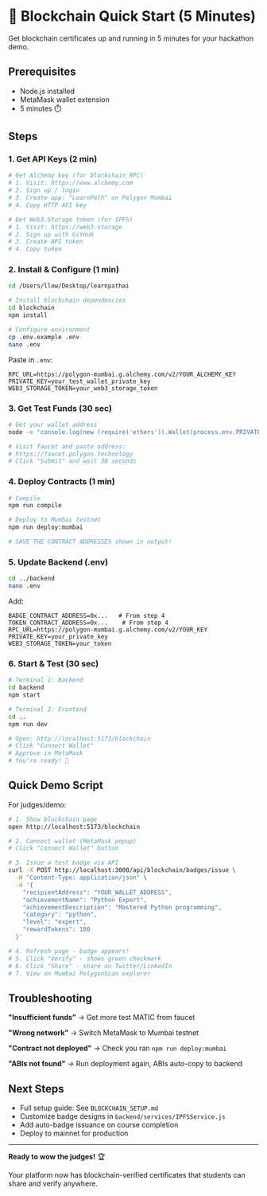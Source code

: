 # 🚀 Blockchain Quick Start (5 Minutes)

Get blockchain certificates up and running in 5 minutes for your hackathon demo.

## Prerequisites

- Node.js installed
- MetaMask wallet extension
- 5 minutes ⏱️

## Steps

### 1. Get API Keys (2 min)

```bash
# Get Alchemy key (for blockchain RPC)
# 1. Visit: https://www.alchemy.com
# 2. Sign up / login
# 3. Create app: "LearnPath" on Polygon Mumbai
# 4. Copy HTTP API key

# Get Web3.Storage token (for IPFS)
# 1. Visit: https://web3.storage
# 2. Sign up with GitHub
# 3. Create API token
# 4. Copy token
```

### 2. Install & Configure (1 min)

```bash
cd /Users/llow/Desktop/learnpathai

# Install blockchain dependencies
cd blockchain
npm install

# Configure environment
cp .env.example .env
nano .env
```

Paste in `.env`:
```env
RPC_URL=https://polygon-mumbai.g.alchemy.com/v2/YOUR_ALCHEMY_KEY
PRIVATE_KEY=your_test_wallet_private_key
WEB3_STORAGE_TOKEN=your_web3_storage_token
```

### 3. Get Test Funds (30 sec)

```bash
# Get your wallet address
node -e "console.log(new (require('ethers')).Wallet(process.env.PRIVATE_KEY).address)"

# Visit faucet and paste address:
# https://faucet.polygon.technology
# Click "Submit" and wait 30 seconds
```

### 4. Deploy Contracts (1 min)

```bash
# Compile
npm run compile

# Deploy to Mumbai testnet
npm run deploy:mumbai

# SAVE THE CONTRACT ADDRESSES shown in output!
```

### 5. Update Backend (.env)

```bash
cd ../backend
nano .env
```

Add:
```env
BADGE_CONTRACT_ADDRESS=0x...   # From step 4
TOKEN_CONTRACT_ADDRESS=0x...    # From step 4
RPC_URL=https://polygon-mumbai.g.alchemy.com/v2/YOUR_KEY
PRIVATE_KEY=your_private_key
WEB3_STORAGE_TOKEN=your_token
```

### 6. Start & Test (30 sec)

```bash
# Terminal 1: Backend
cd backend
npm start

# Terminal 2: Frontend
cd ..
npm run dev

# Open: http://localhost:5173/blockchain
# Click "Connect Wallet"
# Approve in MetaMask
# You're ready! 🎉
```

## Quick Demo Script

For judges/demo:

```bash
# 1. Show blockchain page
open http://localhost:5173/blockchain

# 2. Connect wallet (MetaMask popup)
# Click "Connect Wallet" button

# 3. Issue a test badge via API
curl -X POST http://localhost:3000/api/blockchain/badges/issue \
  -H "Content-Type: application/json" \
  -d '{
    "recipientAddress": "YOUR_WALLET_ADDRESS",
    "achievementName": "Python Expert",
    "achievementDescription": "Mastered Python programming",
    "category": "python",
    "level": "expert",
    "rewardTokens": 100
  }'

# 4. Refresh page - badge appears!
# 5. Click "Verify" - shows green checkmark
# 6. Click "Share" - share on Twitter/LinkedIn
# 7. View on Mumbai PolygonScan explorer
```

## Troubleshooting

**"Insufficient funds"** → Get more test MATIC from faucet

**"Wrong network"** → Switch MetaMask to Mumbai testnet

**"Contract not deployed"** → Check you ran `npm run deploy:mumbai`

**"ABIs not found"** → Run deployment again, ABIs auto-copy to backend

## Next Steps

- Full setup guide: See `BLOCKCHAIN_SETUP.md`
- Customize badge designs in `backend/services/IPFSService.js`
- Add auto-badge issuance on course completion
- Deploy to mainnet for production

---

**Ready to wow the judges!** 🏆

Your platform now has blockchain-verified certificates that students can share and verify anywhere.

